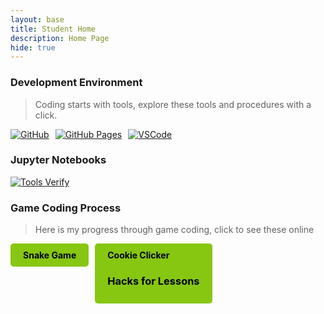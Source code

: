 ```yaml
---
layout: base
title: Student Home 
description: Home Page
hide: true
---
```

### Development Environment

> Coding starts with tools, explore these tools and procedures with a click.

<div style="display: flex; flex-wrap: wrap; gap: 10px;">
    <a href="https://github.com/PratheepNatarajan/pratheep_blog">
        <img src="https://img.shields.io/badge/GitHub-181717?style=for-the-badge&logo=github&logoColor=white" alt="GitHub">
    </a>
    <a href="https://pratheepnatarajan.github.io/pratheep_blog/">
        <img src="https://img.shields.io/badge/GitHub%20Pages-327FC7?style=for-the-badge&logo=github&logoColor=white" alt="GitHub Pages">
    </a>
    <a href="https://vscode.dev/">
        <img src="https://img.shields.io/badge/VSCode-007ACC?style=for-the-badge&logo=visual-studio-code&logoColor=white" alt="VSCode">
    </a>
</div>


### Jupyter Notebooks
<div style="display: flex; flex-wrap: wrap; gap: 10px;">                                                              
    <a href="https://pratheepnatarajan.github.io/pratheep_blog/devops/tools/verify">
        <img src="https://img.shields.io/badge/%20Verify-FF0000?style=for-the-badge" alt="Tools Verify">
    </a>
</div>

### Game Coding Process
> Here is my progress through game coding, click to see these online

<div style="display: flex; flex-wrap: wrap; gap: 10px;">
    <a href="https://pratheepnatarajan.github.io/pratheep_blog/snake/" style="text-decoration: none;">
        <div style="background-color:rgb(135, 199, 18); color: black; padding: 10px 20px; border-radius: 5px; font-weight: bold;">
            Snake Game
        </div>
    </a>
    <a href="https://pratheepnatarajan.github.io/pratheep_blog/cookie/" style="text-decoration: none;">
        <div style="background-color:rgb(135, 199, 18); color: black; padding: 10px 20px; border-radius: 5px; font-weight: bold;">
            Cookie Clicker
    
### Hacks for Lessons


    
